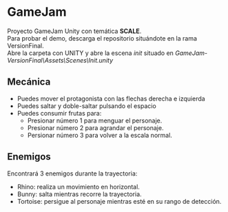 # GameJam
Proyecto GameJam Unity con temática **SCALE**.  
Para probar el demo, descarga el repositorio situándote en la rama VersionFinal.  
Abre la carpeta con UNITY y abre la escena *init* situado en *GameJam-VersionFinal\Assets\Scenes\Init.unity*  
## Mecánica
* Puedes mover el protagonista con las flechas derecha e izquierda
* Puedes saltar y doble-saltar pulsando el espacio
* Puedes consumir frutas para:
    * Presionar número 1 para menguar el personaje.
    * Presionar número 2 para agrandar el personaje.
    * Persionar número 3 para volver a la escala normal.
## Enemigos 
Encontrará 3 enemigos durante la trayectoria:
* Rhino: realiza un movimiento en horizontal.
* Bunny: salta mientras recorre la trayectoria.
* Tortoise: persigue al personaje mientras esté en su rango de detección.
